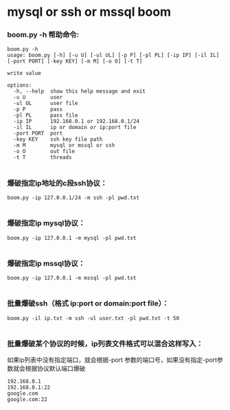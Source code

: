 # mysql or ssh or mssql boom

### boom.py -h 帮助命令:
```
boom.py -h
usage: boom.py [-h] [-u U] [-ul UL] [-p P] [-pl PL] [-ip IP] [-il IL] [-port PORT] [-key KEY] [-m M] [-o O] [-t T]

write value

options:
  -h, --help  show this help message and exit
  -u U        user
  -ul UL      user file
  -p P        pass
  -pl PL      pass file
  -ip IP      192.168.0.1 or 192.168.0.1/24
  -il IL      ip or domain or ip:port file
  -port PORT  port
  -key KEY    ssh key file path
  -m M        mysql or mssql or ssh
  -o O        out file
  -t T        threads
```
#
### 爆破指定ip地址的c段ssh协议：
```
boom.py -ip 127.0.0.1/24 -m ssh -pl pwd.txt

```
#
### 爆破指定ip mysql协议：
```
boom.py -ip 127.0.0.1 -m mysql -pl pwd.txt

```
#
### 爆破指定ip mssql协议：
```
boom.py -ip 127.0.0.1 -m mssql -pl pwd.txt

```
#
### 批量爆破ssh（格式  ip:port or domain:port file）：
```
boom.py -il ip.txt -m ssh -ul user.txt -pl pwd.txt -t 50

```
#
### 批量爆破某个协议的时候，ip列表文件格式可以混合这样写入：
如果ip列表中没有指定端口，就会根据-port 参数的端口号，如果没有指定-port参数就会根据协议默认端口爆破
```
192.168.0.1
192.168.0.1:22
google.com
google.com:22
```
